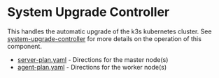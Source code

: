 # System Upgrade Controller

This handles the automatic upgrade of the k3s kubernetes cluster.  See [system-upgrade-controller](https://github.com/rancher/system-upgrade-controller) for more details on the operation of this component.

* [server-plan.yaml](system-upgrade-controller/plans/server-plan.yaml) - Directions for the master node(s)
* [agent-plan.yaml](system-upgrade-controller/plans/agent-plan.yaml) - Directions for the worker node(s)
